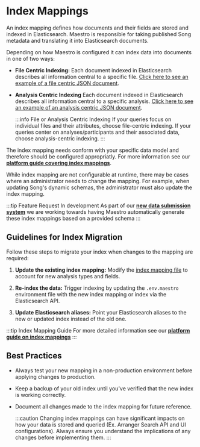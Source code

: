# Index Mappings

An index mapping defines how documents and their fields are stored and indexed in Elasticsearch. Maestro is responsible for taking published Song metadata and translating it into Elasticsearch documents.

Depending on how Maestro is configured it can index data into documents in one of two ways:

- **File Centric Indexing:** Each document indexed in Elasticsearch describes all information central to a specific file. [Click here to see an example of a file centric JSON document](https://github.com/overture-stack/composer/blob/develop/guideMaterials/dataAdministration/ES-fileCentric-document.json).

- **Analysis Centric Indexing** Each document indexed in Elasticsearch describes all information central to a specific analysis. [Click here to see an example of an analysis centric JSON document](https://github.com/overture-stack/composer/blob/develop/guideMaterials/dataAdministration/ES-analysisCentric-document.json).

    :::info File or Analysis Centric Indexing
    If your queries focus on individual files and their attributes, choose file-centric indexing. If your queries center on analyses/participants and their associated data, choose analysis-centric indexing.
    :::


The index mapping needs conform with your specific data model and therefore should be configured appropriatly. For more information see our [**platform guide covering index mappings**](/guides/administration-guides/index-mappings). 

While index mapping are not configurable at runtime, there may be cases where an administrator needs to change the mapping. For example, when updating Song's dynamic schemas, the administrator must also update the index mapping.

:::tip Feature Request In development
As part of our [**new data submission system**](/docs/under-development/) we are working towards having Maestro automatically generate these index mappings based on a provided schema
:::

<!--- For PR, is the description below accurate, is it detailed enough? --->

## Guidelines for Index Migration

Follow these steps to migrate your index when changes to the mapping are required:

1. **Update the existing index mapping:** Modify the [index mapping file](https://github.com/overture-stack/maestro/blob/master/maestro-app/src/main/resources/file_centric.json) to account for new analysis types and fields.

2. **Re-index the data:** Trigger indexing by updating the `.env.maestro` environment file with the new index mapping or index via the Elasticsearch API.

3. **Update Elasticsearch aliases:** Point your Elasticsearch aliases to the new or updated index instead of the old one.

:::tip Index Mapping Guide
For more detailed information see our [**platform guide on index mappings**](/guides/administration-guides/index-mappings)
:::

## Best Practices

- Always test your new mapping in a non-production environment before applying changes to production.
- Keep a backup of your old index until you've verified that the new index is working correctly.
- Document all changes made to the index mapping for future reference.

    :::caution
    Changing index mappings can have significant impacts on how your data is stored and queried (Ex. Arranger Search API and UI configurations). Always ensure you understand the implications of any changes before implementing them. 
    :::

